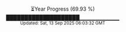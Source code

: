 <p align="center">
⏳Year Progress (69.93 %)<br>
████████████████████▁▁▁▁▁▁▁▁▁▁ <br>
<sub>Updated: Sat, 13 Sep 2025 06:03:32 GMT</sub>
</p>

